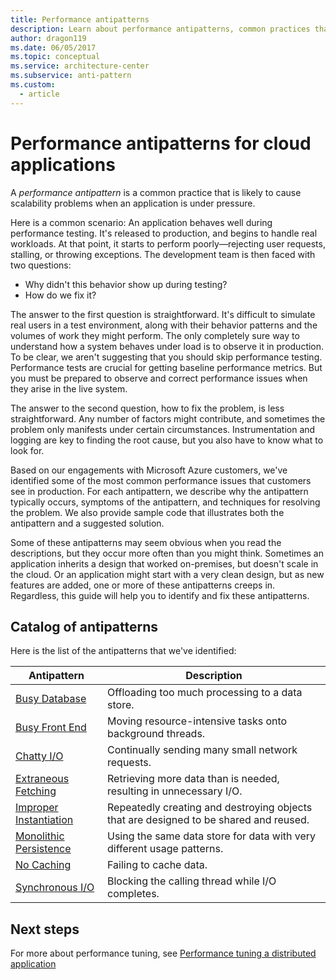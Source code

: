 ```yaml
---
title: Performance antipatterns
description: Learn about performance antipatterns, common practices that are likely to cause scalability problems when an application is under pressure.
author: dragon119
ms.date: 06/05/2017
ms.topic: conceptual
ms.service: architecture-center
ms.subservice: anti-pattern
ms.custom:
  - article
---
```


# Performance antipatterns for cloud applications

A *performance antipattern* is a common practice that is likely to cause scalability problems when an application is under pressure.

Here is a common scenario: An application behaves well during performance testing. It's released to production, and begins to handle real workloads. At that point, it starts to perform poorly&mdash;rejecting user requests, stalling, or throwing exceptions. The development team is then faced with two questions:

- Why didn't this behavior show up during testing?
- How do we fix it?

The answer to the first question is straightforward. It's difficult to simulate real users in a test environment, along with their behavior patterns and the volumes of work they might perform. The only completely sure way to understand how a system behaves under load is to observe it in production. To be clear, we aren't suggesting that you should skip performance testing. Performance tests are crucial for getting baseline performance metrics. But you must be prepared to observe and correct performance issues when they arise in the live system.

The answer to the second question, how to fix the problem, is less straightforward. Any number of factors might contribute, and sometimes the problem only manifests under certain circumstances. Instrumentation and logging are key to finding the root cause, but you also have to know what to look for.

Based on our engagements with Microsoft Azure customers, we've identified some of the most common performance issues that customers see in production. For each antipattern, we describe why the antipattern typically occurs, symptoms of the antipattern, and techniques for resolving the problem. We also provide sample code that illustrates both the antipattern and a suggested solution.

Some of these antipatterns may seem obvious when you read the descriptions, but they occur more often than you might think. Sometimes an application inherits a design that worked on-premises, but doesn't scale in the cloud. Or an application might start with a very clean design, but as new features are added, one or more of these antipatterns creeps in. Regardless, this guide will help you to identify and fix these antipatterns.

## Catalog of antipatterns

Here is the list of the antipatterns that we've identified:

| Antipattern | Description |
|-------------|-------------|
| [Busy Database][BusyDatabase] | Offloading too much processing to a data store. |
| [Busy Front End][BusyFrontEnd] | Moving resource-intensive tasks onto background threads. |
| [Chatty I/O][ChattyIO] | Continually sending many small network requests. |
| [Extraneous Fetching][ExtraneousFetching] | Retrieving more data than is needed, resulting in unnecessary I/O. |
| [Improper Instantiation][ImproperInstantiation] | Repeatedly creating and destroying objects that are designed to be shared and reused. |
| [Monolithic Persistence][MonolithicPersistence] | Using the same data store for data with very different usage patterns. |
| [No Caching][NoCaching] | Failing to cache data. |
| [Synchronous I/O][SynchronousIO] | Blocking the calling thread while I/O completes. |

## Next steps

For more about performance tuning, see [Performance tuning a distributed application](../performance/index.md)

<!-- links -->

[BusyDatabase]: ./busy-database/index.md
[BusyFrontEnd]: ./busy-front-end/index.md
[ChattyIO]: ./chatty-io/index.md
[ExtraneousFetching]: ./extraneous-fetching/index.md
[ImproperInstantiation]: ./improper-instantiation/index.md
[MonolithicPersistence]: ./monolithic-persistence/index.md
[NoCaching]: ./no-caching/index.md
[SynchronousIO]: ./synchronous-io/index.md
